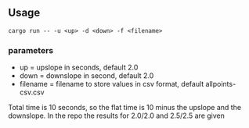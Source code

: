 ## Usage
```cargo run -- -u <up> -d <down> -f <filename>```

### parameters
- up = upslope in seconds, default 2.0
- down = downslope in second, default 2.0
- filename = filename to store values in csv format, default allpoints-csv.csv

Total time is 10 seconds, so the flat time is 10 minus the upslope and the downslope. 
In the repo the results for 2.0/2.0  and 2.5/2.5 are given 
